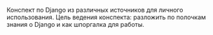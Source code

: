 Конспект по Django из различных источников для личного использования.
Цель ведения конспекта: разложить по полочкам знания о Django и как шпоргалка для работы.
